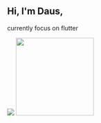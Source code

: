## Hi, I'm Daus,

currently focus on flutter 

<p>
    <img src="https://github-readme-stats.vercel.app/api?username=daaa&hide=contribs,prs&show_icons=true&hide_border=true&title_color=000" />
    <img src="https://github-readme-stats.vercel.app/api/top-langs/?username=daaa&layout=compact" height=180 />
</p>
